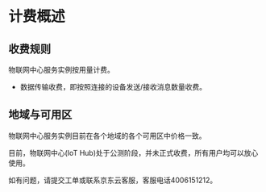 # 计费概述
## 收费规则

物联网中心服务实例按用量计费。

- 数据传输收费，即按照连接的设备发送/接收消息数量收费。      

## 地域与可用区

物联网中心服务实例目前在各个地域的各个可用区中价格一致。




目前，物联网中心(IoT Hub)处于公测阶段，并未正式收费，所有用户均可以放心使用。

如有问题，请提交工单或联系京东云客服，客服电话4006151212。

